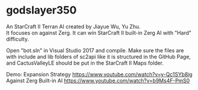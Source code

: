# godslayer350
An StarCraft II Terran AI created by Jiayue Wu, Yu Zhu.<br />
It focuses on against Zerg. It can win StarCraft II built-in Zerg AI with "Hard" difficulty.<br />

Open "bot.sln" in Visual Studio 2017 and compile.
Make sure the files are with include and lib folders of sc2api like it is structured in the GitHub Page, and CactusValleyLE should be put in the StarCraft II Maps folder.

Demo:
Expansion Strategy
https://www.youtube.com/watch?v=y-Qc1SYb8ig
Against Zerg Built-in AI
https://www.youtube.com/watch?v=b9Ms4F-PmS0
